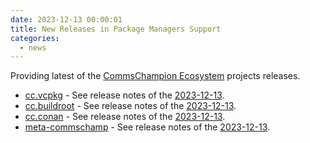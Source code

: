 ```yaml
---
date: 2023-12-13 00:00:01
title: New Releases in Package Managers Support
categories:
  - news
---
```


Providing latest of the [CommsChampion Ecosystem](https://commschamp.github.io/) projects releases.

* [cc.vcpkg](https://github.com/commschamp/cc.vcpkg) - See release notes of the [2023-12-13](https://github.com/commschamp/cc.vcpkg/releases/tag/2023-12-13).
* [cc.buildroot](https://github.com/commschamp/cc.buildroot) - See release notes of the [2023-12-13](https://github.com/commschamp/cc.buildroot/releases/tag/2023-12-13).
* [cc.conan](https://github.com/commschamp/cc.connan) - See release notes of the [2023-12-13](https://github.com/commschamp/cc.conan/releases/tag/2023-12-13).
* [meta-commschamp](https://github.com/commschamp/meta-commschamp) - See release notes of the [2023-12-13](https://github.com/commschamp/meta-commschamp/releases/tag/2023-12-13).

